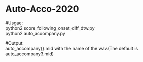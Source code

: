 # Auto-Acco-2020

#Usgae:<br/>
 python2 score_following_onset_diff_dtw.py  
 python2 auto_acoompany.py
 
#Output:<br/>
 auto_accompany{}.mid with the name of the wav.(The default is auto_accompany3.mid)
 
 

